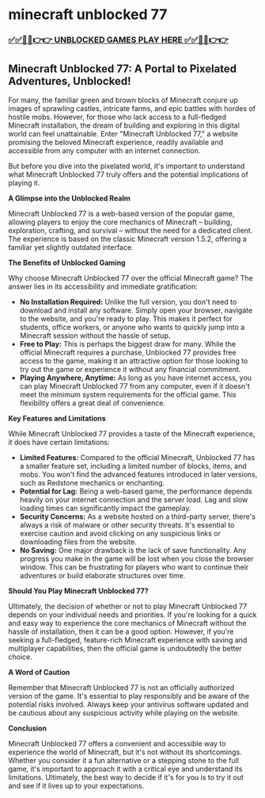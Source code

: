 # minecraft unblocked 77

### [✅✅🔴🔴👉👉 UNBLOCKED GAMES PLAY HERE ✅✅🔴🔴👉👉](https://topstoryindia.com)

## Minecraft Unblocked 77: A Portal to Pixelated Adventures, Unblocked!

For many, the familiar green and brown blocks of Minecraft conjure up images of sprawling castles, intricate farms, and epic battles with hordes of hostile mobs. However, for those who lack access to a full-fledged Minecraft installation, the dream of building and exploring in this digital world can feel unattainable. Enter "Minecraft Unblocked 77," a website promising the beloved Minecraft experience, readily available and accessible from any computer with an internet connection. 

But before you dive into the pixelated world, it's important to understand what Minecraft Unblocked 77 truly offers and the potential implications of playing it. 

**A Glimpse into the Unblocked Realm**

Minecraft Unblocked 77 is a web-based version of the popular game, allowing players to enjoy the core mechanics of Minecraft – building, exploration, crafting, and survival – without the need for a dedicated client. The experience is based on the classic Minecraft version 1.5.2, offering a familiar yet slightly outdated interface. 

**The Benefits of Unblocked Gaming**

Why choose Minecraft Unblocked 77 over the official Minecraft game?  The answer lies in its accessibility and immediate gratification:

* **No Installation Required:** Unlike the full version, you don't need to download and install any software. Simply open your browser, navigate to the website, and you're ready to play. This makes it perfect for students, office workers, or anyone who wants to quickly jump into a Minecraft session without the hassle of setup.
* **Free to Play:**  This is perhaps the biggest draw for many. While the official Minecraft requires a purchase, Unblocked 77 provides free access to the game, making it an attractive option for those looking to try out the game or experience it without any financial commitment.
* **Playing Anywhere, Anytime:**  As long as you have internet access, you can play Minecraft Unblocked 77 from any computer, even if it doesn't meet the minimum system requirements for the official game. This flexibility offers a great deal of convenience.

**Key Features and Limitations**

While Minecraft Unblocked 77 provides a taste of the Minecraft experience, it does have certain limitations:

* **Limited Features:** Compared to the official Minecraft, Unblocked 77 has a smaller feature set, including a limited number of blocks, items, and mobs. You won't find the advanced features introduced in later versions, such as Redstone mechanics or enchanting.
* **Potential for Lag:** Being a web-based game, the performance depends heavily on your internet connection and the server load. Lag and slow loading times can significantly impact the gameplay.
* **Security Concerns:** As a website hosted on a third-party server, there's always a risk of malware or other security threats. It's essential to exercise caution and avoid clicking on any suspicious links or downloading files from the website.
* **No Saving:** One major drawback is the lack of save functionality. Any progress you make in the game will be lost when you close the browser window. This can be frustrating for players who want to continue their adventures or build elaborate structures over time.

**Should You Play Minecraft Unblocked 77?**

Ultimately, the decision of whether or not to play Minecraft Unblocked 77 depends on your individual needs and priorities. If you're looking for a quick and easy way to experience the core mechanics of Minecraft without the hassle of installation, then it can be a good option. However, if you're seeking a full-fledged, feature-rich Minecraft experience with saving and multiplayer capabilities, then the official game is undoubtedly the better choice.

**A Word of Caution**

Remember that Minecraft Unblocked 77 is not an officially authorized version of the game. It's essential to play responsibly and be aware of the potential risks involved. Always keep your antivirus software updated and be cautious about any suspicious activity while playing on the website.

**Conclusion**

Minecraft Unblocked 77 offers a convenient and accessible way to experience the world of Minecraft, but it's not without its shortcomings.  Whether you consider it a fun alternative or a stepping stone to the full game, it's important to approach it with a critical eye and understand its limitations. Ultimately, the best way to decide if it's for you is to try it out and see if it lives up to your expectations. 
